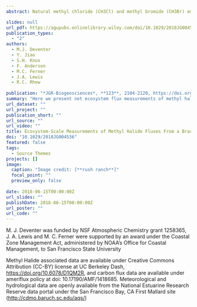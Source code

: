 ```yaml
---
abstract: Natural methyl chloride (CH3Cl) and methyl bromide (CH3Br) emissions from coastal marsh ecosystems may constitute a significant proportion of stratospheric chlorine and bromine, which catalyze ozone depletion. Current inventories involve substantial uncertainties associated with upscaling plot-scale footprints (i.e., ≤1 m2). Here we present net ecosystem flux measurements of methyl halides from a brackish tidal marsh on the west coast of the United States between April 2016 and June 2017 using the relaxed eddy accumulation method. The measurement footprint encompasses a large part of the studied tidal marsh, including roughly 20 vascular plant species, open water, and soil surfaces. On the annual scale, ecosystem methyl halide emissions showed the strongest relationships to temperature and the growth cycle of halophyte vegetation, whereas on diurnal time scales, fluxes correlated the most with evapotranspiration. The maximum seasonal emissions occurred during the flowering season of Lepidium latifolium (perennial pepperweed), one of the most abundant halophytes on site. The maximum hourly emissions of 111 μg CH3Cl m−2 s hr−1 and 38 μg CH3Br m−2 hr−1 were observed during a heat wave in early June. Annually integrated emissions were 135 mg/m2 for CH3Cl and 21 mg/m2 for CH3Br, scaling up to 621 and 96 kg over the entire marsh. We provide a global salt marsh emission inventory that takes into account the spatial distribution of salt marshes in different climate zones, yielding a global salt marsh source of 31 Gg/year CH3Cl (range 10 to 77) and 3 Gg/year CH3Br (range 1 to 8).

slides: null
url_pdf: https://agupubs.onlinelibrary.wiley.com/doi/10.1029/2018JG004536
publication_types:
  - "2"
authors:
  - M.J. Deventer
  - Y. Jiao
  - S.H. Knox
  - F. Anderson
  - M.C. Ferner
  - J.A. Lewis
  - R.C. Rhew
  
publication: "*JGR-Biogeosciences*, **123**, 2104-2120, https://doi.org/10.1029/2018JG004536"
summary: "Here we present net ecosystem flux measurements of methyl halides from a brackish tidal marsh on the west coast of the United States between April 2016 and June 2017 using the relaxed eddy accumulation method."
url_dataset: ""
url_project: ""
publication_short: ""
url_source: ""
url_video: ""
title: Ecosystem-Scale Measurements of Methyl Halide Fluxes From a Brackish Tidal Marsh Invaded With Perennial Pepperweed (Lepidium latifolium)
doi: "10.1029/2018JG004536"
featured: false
tags:
  - Source Themes
projects: []
image:
  caption: "Image credit: [**rush ranch**]"
  focal_point: ""
  preview_only: false  
  
date: 2018-06-15T00:00:00Z  
url_slides: ""
publishDate: 2018-06-15T00:00:00Z
url_poster: ""
url_code: ""
---
```

M. J. Deventer was funded by NSF Atmospheric Chemistry grant 1258365, J. A. Lewis and M. C. Ferner were supported by an award under the
Coastal Zone Management Act, administered by NOAA’s Office for Coastal Management, to San Francisco State University

Methyl Halide associated data are available under Creative Commons Attribution (CC-BY) license at UC Berkeley Dash, https://doi.org/10.6078/D1QM2R, and carbon flux data are available under ameriflux policy at doi: 10.17190/AMF/1418685. Meteorological and hydrological data are openly available from the National Estuarine Research Reserve data portal under the San Francisco Bay, CA First Mallard site (http://cdmo.baruch.sc.edu/aqs/)
